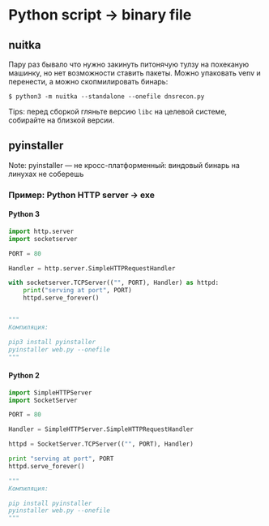 # Python script -> binary file

## nuitka

Пару раз бывало что нужно закинуть питонячую тулзу на похеканую машинку, но нет возможности ставить пакеты. Можно упаковать venv и перенести, а можно скопмилировать бинарь:

```
$ python3 -m nuitka --standalone --onefile dnsrecon.py
```

Tips: перед сборкой гляньте версию `libc` на целевой системе, собирайте на близкой версии.

## pyinstaller

Note: pyinstaller — не кросс-платформенный: виндовый бинарь на линухах не соберешь

### Пример: Python HTTP server -> exe

#### Python 3

```python
import http.server
import socketserver

PORT = 80

Handler = http.server.SimpleHTTPRequestHandler

with socketserver.TCPServer(("", PORT), Handler) as httpd:
    print("serving at port", PORT)
    httpd.serve_forever()


"""
Компиляция:

pip3 install pyinstaller
pyinstaller web.py --onefile
"""
```

#### Python 2

```python
import SimpleHTTPServer
import SocketServer

PORT = 80

Handler = SimpleHTTPServer.SimpleHTTPRequestHandler

httpd = SocketServer.TCPServer(("", PORT), Handler)

print "serving at port", PORT
httpd.serve_forever()

"""
Компиляция:

pip install pyinstaller
pyinstaller web.py --onefile
"""
```
